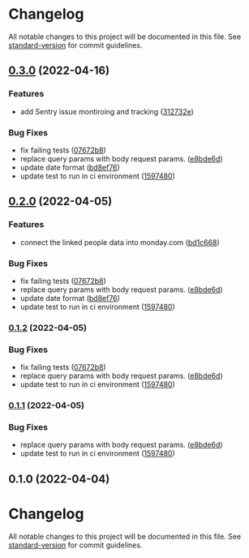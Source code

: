 # Changelog

All notable changes to this project will be documented in this file. See [standard-version](https://github.com/conventional-changelog/standard-version) for commit guidelines.

## [0.3.0](https://github.com/HuddleCo/thelinkedpeople-monday.com-integration/compare/v0.1.0...v0.3.0) (2022-04-16)

### Features

* add Sentry issue montiroing and tracking ([312732e](https://github.com/HuddleCo/thelinkedpeople-monday.com-integration/commit/312732e93584e2a03fc56e7bc32edf74e98078ab))

### Bug Fixes

* fix failing tests ([07672b8](https://github.com/HuddleCo/thelinkedpeople-monday.com-integration/commit/07672b8d717b93947065bbdb792c95b27e8ecefb))
* replace query params with body request params. ([e8bde6d](https://github.com/HuddleCo/thelinkedpeople-monday.com-integration/commit/e8bde6de40f8eeb19832b0ff67131b3b7ef8aad3))
* update date format ([bd8ef76](https://github.com/HuddleCo/thelinkedpeople-monday.com-integration/commit/bd8ef7634c543cef2d751729a7c0a723402742d4))
* update test to run in ci environment ([1597480](https://github.com/HuddleCo/thelinkedpeople-monday.com-integration/commit/159748057e4ba01f152c22734601d4d6bbf8f518))

## [0.2.0](https://github.com/HuddleCo/thelinkedpeople-monday.com-integration/compare/v0.1.0...v0.2.0) (2022-04-05)

### Features

* connect the linked people data into monday.com ([bd1c668](https://github.com/HuddleCo/thelinkedpeople-monday.com-integration/commit/bd1c668e1ce97c7aae8ac55f4608ff3a5be60a0c))

### Bug Fixes

* fix failing tests ([07672b8](https://github.com/HuddleCo/thelinkedpeople-monday.com-integration/commit/07672b8d717b93947065bbdb792c95b27e8ecefb))
* replace query params with body request params. ([e8bde6d](https://github.com/HuddleCo/thelinkedpeople-monday.com-integration/commit/e8bde6de40f8eeb19832b0ff67131b3b7ef8aad3))
* update date format ([bd8ef76](https://github.com/HuddleCo/thelinkedpeople-monday.com-integration/commit/bd8ef7634c543cef2d751729a7c0a723402742d4))
* update test to run in ci environment ([1597480](https://github.com/HuddleCo/thelinkedpeople-monday.com-integration/commit/159748057e4ba01f152c22734601d4d6bbf8f518))

### [0.1.2](https://github.com/HuddleCo/thelinkedpeople-monday.com-integration/compare/v0.1.0...v0.1.2) (2022-04-05)

### Bug Fixes

* fix failing tests ([07672b8](https://github.com/HuddleCo/thelinkedpeople-monday.com-integration/commit/07672b8d717b93947065bbdb792c95b27e8ecefb))
* replace query params with body request params. ([e8bde6d](https://github.com/HuddleCo/thelinkedpeople-monday.com-integration/commit/e8bde6de40f8eeb19832b0ff67131b3b7ef8aad3))
* update test to run in ci environment ([1597480](https://github.com/HuddleCo/thelinkedpeople-monday.com-integration/commit/159748057e4ba01f152c22734601d4d6bbf8f518))

### [0.1.1](https://github.com/HuddleCo/thelinkedpeople-monday.com-integration/compare/v0.1.0...v0.1.1) (2022-04-05)

### Bug Fixes

* replace query params with body request params. ([e8bde6d](https://github.com/HuddleCo/thelinkedpeople-monday.com-integration/commit/e8bde6de40f8eeb19832b0ff67131b3b7ef8aad3))
* update test to run in ci environment ([1597480](https://github.com/HuddleCo/thelinkedpeople-monday.com-integration/commit/159748057e4ba01f152c22734601d4d6bbf8f518))

## 0.1.0 (2022-04-04)

# Changelog

All notable changes to this project will be documented in this file. See [standard-version](https://github.com/conventional-changelog/standard-version) for commit guidelines.
